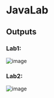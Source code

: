 # JavaLab

## Outputs

### Lab1:
![image](https://user-images.githubusercontent.com/103937888/225804733-2223973a-adfe-4e45-8a77-a9be51eaeaa2.png)

### Lab2:
![image](https://user-images.githubusercontent.com/103937888/225819053-15e7a9c3-9255-4cce-96b1-8873362777c2.png)

